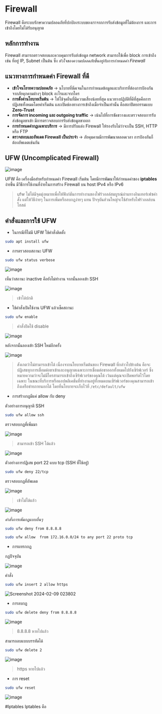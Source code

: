 # Firewall
 Firewall คือระบบรักษาความปลอดภัยที่ปกป้องระบบของเราจากการรับส่งข้อมูลที่ไม่ต้องการ และการเข้าถึงโดยไม่ได้รับอนุญาต

## หลักการทำงาน
Firewall สามารถตรวจสอบและควบคุมการรับส่งข้อมูล network สามารถใช้เพื่อ block การเข้าถึง เช่น ที่อยู่ IP, Subnet เป็นต้น ซึ่ง
_หัวใจของความปลอดภัยขึ้นอยู่กับการกำหนดค่า Firewall_

## แนวทางการกำหนดค่า Firewall ที่ดี
* **เข้าใจนโยายความปลอดภัย** -> นโบายที่ชัดเจนในการกำหนดข้อมูลและบริการที่ต้องการป้องกัน จากภัยคุกคามต่างๆ block อะไรและจากใคร
* **การตั้งค่านโยบายเริ่มต้น** -> ให้ใช้จุดยืนที่มีความเสี่ยงน้อยที่สุด แนวทางปฏิบัติที่ดีที่สุดคือการปฏิเสธทั้งหมดโดยค่าเริ่มต้น และเปิดช่องทางการเข้าถึงเมื่อจำเป็นเท่านั้น คือสถาปัตยกรรมแบบ **Zero-Trust**
* **การจัดการ incoming และ outgoing traffic** -> เน้นไปที่การขัดขวางและตรวจสอบการรับส่งข้อมูลขาเข้า มีการตรวจสอบการรับส่งข้อมูลขาออก
* **การกำหนดค่ากฎเฉพาะบริการ** -> มีการปรับแต่ง Firewall ให้รองรับไม่ว่าจะเป็น SSH, HTTP หรือ FTP
* **ตรวจสอบและอัพเดต Firewall เป็นประจำ** -> ภัยคุมคามมีการพัฒนาตลอดเวลา การป้องกันก็ต้องอัพเดตเช่นกัน

## UFW (Uncomplicated Firewall)
![image](https://github.com/Piyanut012/User-Access-Management-3/assets/110012203/d977a13d-9caf-462f-9a3d-129324545769)

UFW คือ เครื่องมือสำหรับกำหนดค่า Firewall เริ่มต้น โดยมีการพัฒนาให้กำหนดค่าของ **iptables** ง่ายขึ้น มีวิธีการใช้งานที่ง่ายในการสร้าง Firewall บน host IPv4 หรือ IPv6

> ufw ไม่ได้มีจุดมุ่งหมายเพื่อให้ฟังก์ชันการทำงานของไฟร์วอลล์สมบูรณ์ผ่านทางอินเทอร์เฟซคำสั่ง แต่ให้วิธีง่ายๆ ในการเพิ่มหรือลบกฎง่ายๆ แทน ปัจจุบันส่วนใหญ่จะใช้สำหรับไฟร์วอลล์บนโฮสต์

## คำสั่งและการใช้ UFW
* ในกรณีที่ไม่มี UFW ใช้คำสั่งติดตั้ง

``` bash
sudo apt install ufw
```

* การตรวสอบสถานะ UFW

``` bash
sudo ufw status verbose
```

![image](https://github.com/Piyanut012/User-Access-Management-3/assets/110012203/79afdabd-6e84-442b-9af2-5737344cdfeb)

เห็นว่าสถานะ inactive คือยังไม่ทำงาน จากนั้นลองเข้า SSH

![image](https://github.com/Piyanut012/User-Access-Management-3/assets/110012203/022ceb9b-dcd3-465b-961c-784dbe6f3db8)

> เข้าได้ปกติ

* ใช้คำสั่งเปิดใช้งาน UFW แล้วเช็คสถานะ

``` bash
sudo ufw enable
```
> คำสั่งปิดใช้ disable

![image](https://github.com/Piyanut012/User-Access-Management-3/assets/110012203/df49caf8-e624-4ff0-81e4-5d681a3cc214)

หลังจากนั้นลองเข้า SSH ใหม่อีกครั้ง 

![image](https://github.com/Piyanut012/User-Access-Management-3/assets/110012203/b99b0935-20cb-4f68-bbdc-78e6414ce2d6)

> สังเกตว่าไม่สามารถเข้าได้ เนื่องจากนโยบายเริ่มต้นของ Firewall ที่กล่าวไปข้างต้น คือจะปฏิเสธทุกการเชื่อมต่อขาเข้าและอนุญาตเฉพาะการเชื่อมต่อขาออกทั้งหมดไปยังเซิร์ฟเวอร์ ซึ่งหมายความว่าจะไม่มีใครสามารถเข้าถึงเซิร์ฟเวอร์ของคุณได้ เว้นแต่คุณจะเปิดพอร์ตไว้โดยเฉพาะ ในขณะที่บริการหรือแอปพลิเคชันที่ทำงานอยู่ทั้งหมดบนเซิร์ฟเวอร์ของคุณสามารถเข้าถึงเครือข่ายภายนอกได้ โดยที่นโยบายจะเก็บไว้ที่ ```/etc/default/ufw```

* การสร้างกฎมีแค่ allow กับ deny

ตัวอย่างการอนุญาติ SSH 

``` bash
sudo ufw allow ssh
```

ตรวจสอบกฎที่เพิ่มมา

![image](https://github.com/Piyanut012/User-Access-Management-3/assets/110012203/7e6221fa-43cb-4ea9-b67e-61ae5b6bf191)

> สามารถเข้า SSH ได้แล้ว

![image](https://github.com/Piyanut012/User-Access-Management-3/assets/110012203/7a7e76c3-0c5b-40eb-b408-1e50e9549eff)


ตัวอย่างการปฏิเสธ port 22 แบบ tcp (SSH ที่ใช้อยู่)

``` bash
sudo ufw deny 22/tcp
```

ตรวจสอบกฎที่อัพเดต

![image](https://github.com/Piyanut012/User-Access-Management-3/assets/110012203/68024b9f-6685-462a-9781-49e97951c050)

> เข้าไม่ได้แล้ว

![image](https://github.com/Piyanut012/User-Access-Management-3/assets/110012203/cad524e9-a515-449b-ae8f-da4cb71b93fd)

_คำสั่งการเพิ่มกฎแบบอื่นๆ_

``` bash
sudo ufw deny from 8.8.8.8
```
``` bash
sudo ufw allow  from 172.16.0.0/24 to any port 22 proto tcp
```

* การแทรกกฏ

กฏปัจจุบัน

![image](https://github.com/Piyanut012/User-Access-Management-3/assets/110012203/f01b9ebd-7657-4095-b7c1-3b825a4a3900)

คำสั่ง

``` bash
sudo ufw insert 2 allow https
```

![Screenshot 2024-02-09 023802](https://github.com/Piyanut012/User-Access-Management-3/assets/110012203/7d5e53b3-70ef-4b92-90a6-8914bf991305)

* การลบกฏ

``` bash
sudo ufw delete deny from 8.8.8.8
```

![image](https://github.com/Piyanut012/User-Access-Management-3/assets/110012203/087cf805-55db-4258-8129-b90b027c56e8)

> 8.8.8.8 หายไปแล้ว

สามารถลบแบบบรรทัดได้

``` bash
sudo ufw delete 2
```

![image](https://github.com/Piyanut012/User-Access-Management-3/assets/110012203/87c8a376-f756-4bd3-8638-4011951eb7ad)

> https หายไปแล้ว

* การ reset

``` bash
sudo ufw reset
```

![image](https://github.com/Piyanut012/User-Access-Management-3/assets/110012203/cb69a59b-1f75-43bc-b5ad-d0cee138f711)


#Iptables
Iptables คือ 































  


